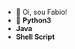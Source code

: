 - 👋 Oi, sou Fabio!
- 🌱 **Python3**
- **Java**
- **Shell Script**

<!---
fabioskb/fabioskb is a ✨ special ✨ repository because its `README.md` (this file) appears on your GitHub profile.
You can click the Preview link to take a look at your changes.
--->
